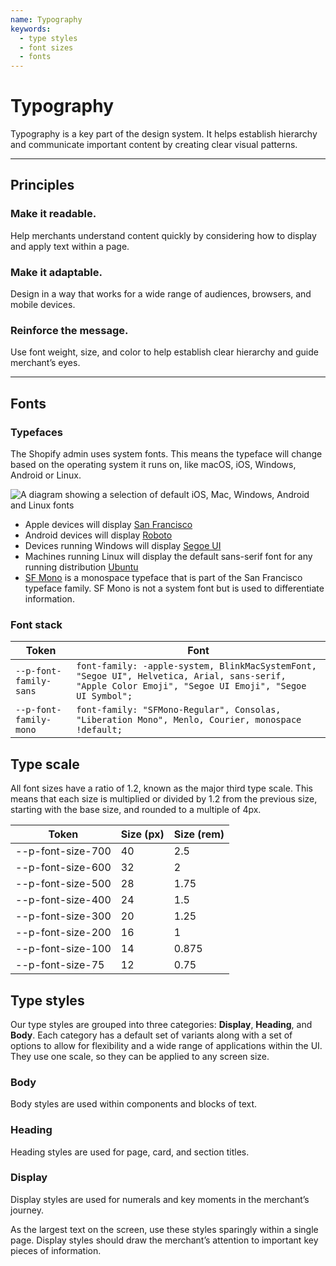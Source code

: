 ```yaml
---
name: Typography
keywords:
  - type styles
  - font sizes
  - fonts
---
```


# Typography

Typography is a key part of the design system. It helps establish hierarchy and communicate important content by creating clear visual patterns.

---

## Principles

### Make it readable.

Help merchants understand content quickly by considering how to display and apply text within a page.

### Make it adaptable.

Design in a way that works for a wide range of audiences, browsers, and mobile devices.

### Reinforce the message.

Use font weight, size, and color to help establish clear hierarchy and guide merchant’s eyes.

---

## Fonts

<!-- keywords: font-family, webfont, system font -->

### Typefaces

The Shopify admin uses system fonts. This means the typeface will change based on the operating system it runs on, like macOS, iOS, Windows, Android or Linux.

<!-- showcasecontent -->

![A diagram showing a selection of default iOS, Mac, Windows, Android and Linux fonts](/images/foundations/design/typography/type-fontstack@2x.png)

<!-- end -->

- Apple devices will display [San Francisco](https://devimages-cdn.apple.com/design/resources/download/SF-Pro.dmg)
- Android devices will display [Roboto](https://fonts.google.com/specimen/Roboto)
- Devices running Windows will display [Segoe UI](https://developer.microsoft.com/en-us/fabric#/resources)
- Machines running Linux will display the default sans-serif font for any running distribution [Ubuntu](https://design.ubuntu.com/font/)
- [SF Mono](https://devimages-cdn.apple.com/design/resources/download/SF-Mono.dmg) is a monospace typeface that is part of the San Francisco typeface family. SF Mono is not a system font but is used to differentiate information.

### Font stack

| Token                  | Font                                                                                                                                                  |
| ---------------------- | ----------------------------------------------------------------------------------------------------------------------------------------------------- |
| `--p-font-family-sans` | `font-family: -apple-system, BlinkMacSystemFont, "Segoe UI", Helvetica, Arial, sans-serif, "Apple Color Emoji", "Segoe UI Emoji", "Segoe UI Symbol";` |
| `--p-font-family-mono` | `font-family: "SFMono-Regular", Consolas, "Liberation Mono", Menlo, Courier, monospace !default;`                                                     |

## Type scale

All font sizes have a ratio of 1.2, known as the major third type scale. This means that each size is multiplied or divided by 1.2 from the previous size, starting with the base size, and rounded to a multiple of 4px.

| Token             | Size (px) | Size (rem) |
| ----------------- | --------- | ---------- |
| --p-font-size-700 | 40        | 2.5        |
| --p-font-size-600 | 32        | 2          |
| --p-font-size-500 | 28        | 1.75       |
| --p-font-size-400 | 24        | 1.5        |
| --p-font-size-300 | 20        | 1.25       |
| --p-font-size-200 | 16        | 1          |
| --p-font-size-100 | 14        | 0.875      |
| --p-font-size-75  | 12        | 0.75       |

## Type styles

<!-- keywords: type styles, font-weight, font-size -->

Our type styles are grouped into three categories: **Display**, **Heading**, and **Body**. Each category has a default set of variants along with a set of options to allow for flexibility and a wide range of applications within the UI. They use one scale, so they can be applied to any screen size.

### Body

Body styles are used within components and blocks of text.

### Heading

Heading styles are used for page, card, and section titles.

### Display

Display styles are used for numerals and key moments in the merchant’s journey.

As the largest text on the screen, use these styles sparingly within a single page. Display styles should draw the merchant’s attention to important key pieces of information.

<!-- end -->
